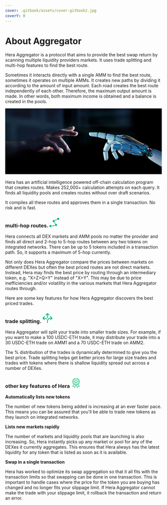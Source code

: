 ```yaml
---
cover: .gitbook/assets/cover-gitbook2.jpg
coverY: 0
---
```


# About Aggregator

Hera Aggregator is a protocol that aims to provide the best swap return by scanning multiple liquidity providers markets. It uses trade splitting and multi-hop features to find the best route.

Sometimes it interacts directly with a single AMM to find the best route, sometimes it operates on multiple AMMs. It creates new paths by dividing it according to the amount of input amount. Each road creates the best route independently of each other. Therefore, the maximum output amount is made. In other words, both maximum income is obtained and a balance is created in the pools.

![](.gitbook/assets/overview-friendly.jpg)

Hera has an artificial intelligence powered off-chain calculation program that creates routes. Makes 252,000+ calculation attempts on each query. It finds all liquidity pools and creates routes without over draft scenarios.

It compiles all these routes and approves them in a single transaction. No risk and is fast.



### multi-hop routes. <img src=".gitbook/assets/multi.png" alt="" data-size="line">

Hera connects all DEX markets and AMM pools no matter the provider and finds all direct and 2-hop to 5-hop routes between any two tokens on integrated networks. There can be up to 5 tokens included in a transaction path. So, it supports a maximum of 5-hop currently.

Not only does Hera Aggregator compare the prices between markets on different DEXes but often the best priced routes are not direct markets. Instead, Hera may finds the best price by routing through an intermediary token, e.g. "X>Z>Q>Y" instead of "X>Y". This may be due to price inefficiencies and/or volatility in the various markets that Hera Aggregator routes through.

Here are some key features for how Hera Aggregator discovers the best priced trades.



### trade splitting. <img src=".gitbook/assets/split.png" alt="" data-size="line">

Hera Aggregator will split your trade into smaller trade sizes. For example, if you want to make a 100 USDC-ETH trade, it may distribute your trade into a 30 USDC-ETH trade on AMM1 and a 70 USDC-ETH trade on AMM2.

The % distribution of the trades is dynamically determined to give you the best price. Trade splitting helps get better prices for large size trades and trades with tokens where there is shallow liquidity spread out across a number of DEXes.



### other key features of Hera <img src=".gitbook/assets/best.png" alt="" data-size="line">

**Automatically lists new tokens**

The number of new tokens being added is increasing at an ever faster pace. This means you can be assured that you'll be able to trade new tokens as they launch on integrated networks.

**Lists new markets rapidly**

The number of markets and liquidity pools that are launching is also increasing. So, Hera instantly picks up any market or pool for any of the DEXes it currently aggregates. This ensures that Hera always has the latest liquidity for any token that is listed as soon as it is available.

**Swap in a single transaction**

Hera has worked to optimize its swap aggregation so that it all fits with the transaction limits so that swapping can be done in one transaction. This is important to handle cases where the price for the token you are buying has changed and no longer fits your slippage limit. If Hera Aggregator cannot make the trade with your slippage limit, it rollback the transaction and return an error.
